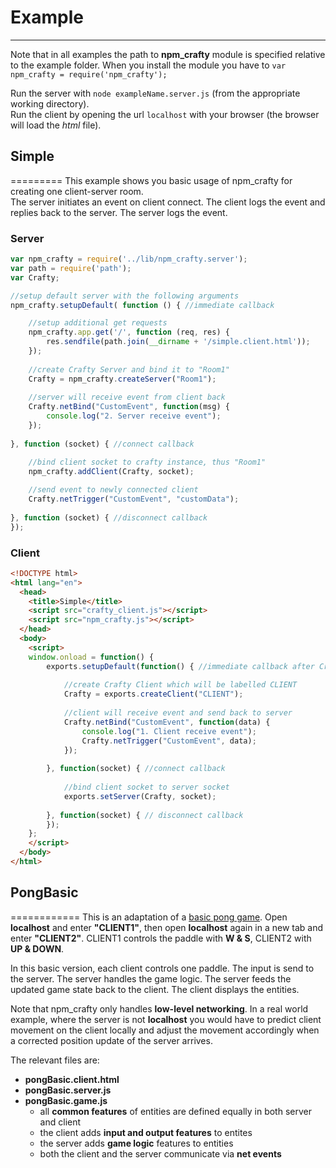 # Example
---------
Note that in all examples the path to **npm_crafty** module is specified relative to the example folder.
When you install the module you have to `var npm_crafty = require('npm_crafty');`

Run the server with `node exampleName.server.js` (from the appropriate working directory).  
Run the client by opening the url `localhost` with your browser (the browser will load the _html_ file).

## Simple
=========
This example shows you basic usage of npm_crafty for creating one client-server room.   
The server initiates an event on client connect. The client logs the event and replies back to the server. 
The server logs the event.

### Server
```javascript
var npm_crafty = require('../lib/npm_crafty.server');
var path = require('path');
var Crafty;

//setup default server with the following arguments
npm_crafty.setupDefault( function () { //immediate callback

	//setup additional get requests
	npm_crafty.app.get('/', function (req, res) {
		res.sendfile(path.join(__dirname + '/simple.client.html'));
	});
	
	//create Crafty Server and bind it to "Room1"
	Crafty = npm_crafty.createServer("Room1");
	
	//server will receive event from client back
	Crafty.netBind("CustomEvent", function(msg) {
		console.log("2. Server receive event");
	});
	
}, function (socket) { //connect callback

	//bind client socket to crafty instance, thus "Room1"
	npm_crafty.addClient(Crafty, socket);
	
	//send event to newly connected client
	Crafty.netTrigger("CustomEvent", "customData");
	
}, function (socket) { //disconnect callback
});
```
### Client
```html
<!DOCTYPE html>
<html lang="en">
  <head>
    <title>Simple</title>
    <script src="crafty_client.js"></script>
    <script src="npm_crafty.js"></script>
  </head>
  <body>
	<script>
	window.onload = function() {
		exports.setupDefault(function() { //immediate callback after Crafty with Crafty.net is available
			
			//create Crafty Client which will be labelled CLIENT
			Crafty = exports.createClient("CLIENT");
			
			//client will receive event and send back to server
			Crafty.netBind("CustomEvent", function(data) {
				console.log("1. Client receive event");
				Crafty.netTrigger("CustomEvent", data);
			});
			
		}, function(socket) { //connect callback
		
			//bind client socket to server socket
			exports.setServer(Crafty, socket);
			
		}, function(socket) { // disconnect callback
		});
	};
	</script>
  </body>
</html>
```


## PongBasic
============
This is an adaptation of a [basic pong game](http://craftyjs.com/tutorial/getting-started/how-crafty-works#a_simple_game_of_pong).
Open __localhost__ and enter __"CLIENT1"__, then open __localhost__ again in a new tab and enter __"CLIENT2"__.
CLIENT1 controls the paddle with __W & S__, CLIENT2 with __UP & DOWN__.

In this basic version, each client controls one paddle. The input is send to the server. The server
handles the game logic. The server feeds the updated game state back to the client. The client displays the entities.

Note that npm_crafty only handles **low-level networking**. In a real world example, where the server
is not __localhost__ you would have to predict client movement on the client locally and adjust the movement
accordingly when a corrected position update of the server arrives.

The relevant files are:
* __pongBasic.client.html__
* __pongBasic.server.js__
* __pongBasic.game.js__
  * all __common features__ of entities are defined equally in both server and client
  * the client adds __input and output features__ to entites
  * the server adds __game logic__ features to entities
  * both the client and the server communicate via __net events__
  
